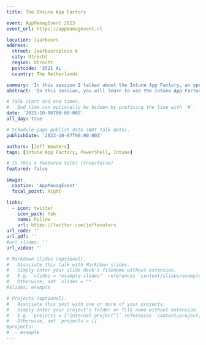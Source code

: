 ```yaml
---
title: The Intune App Factory

event: AppManagEvent 2023
event_url: https://appmanagevent.nl

location: Jaarbeurs
address:
  street: Jaarbeursplein 6
  city: Utrecht
  region: Utrecht
  postcode: '3521 AL'
  country: The Netherlands

summary: 'In this session I talked about the Intune App Factory, an opensource PowerShell module/framework/solution that we have implemented in our company.'
abstract: 'In this session, you will learn to use the Intune App Factory, a set of PowerShell scripts that leverage the Intune Win32App module and an Azure DevOps Pipeline, to automate the detection, download, packaging & publishing of onboarded applications as apps to Intune.'

# Talk start and end times.
#   End time can optionally be hidden by prefixing the line with `#`.
date: '2023-10-06T00:00:00Z'
all_day: true

# Schedule page publish date (NOT talk date).
publishDate: '2023-10-07T00:00:00Z'

authors: [Jeff Wouters]
tags: [Intune App Factory, PowerShell, Intune]

# Is this a featured talk? (true/false)
featured: false

image:
  caption: 'AppManagEvent'
  focal_point: Right

links:
  - icon: twitter
    icon_pack: fab
    name: Follow
    url: https://twitter.com/jeffwouters
url_code: ''
url_pdf: ''
#url_slides: ''
url_video: ''

# Markdown Slides (optional).
#   Associate this talk with Markdown slides.
#   Simply enter your slide deck's filename without extension.
#   E.g. `slides = "example-slides"` references `content/slides/example-slides.md`.
#   Otherwise, set `slides = ""`.
#slides: example

# Projects (optional).
#   Associate this post with one or more of your projects.
#   Simply enter your project's folder or file name without extension.
#   E.g. `projects = ["internal-project"]` references `content/project/deep-learning/index.md`.
#   Otherwise, set `projects = []`.
#projects:
#  - example
---
```

